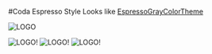 #Coda Espresso Style
Looks like [EspressoGrayColorTheme](https://github.com/Rasarts/EspressoGrayColorTheme)

![LOGO](https://raw.githubusercontent.com/Rasarts/EWS_Theme/master/CodaEspressoStyle/preview/mini_preview.png)

![LOGO!](https://raw.githubusercontent.com/Rasarts/EWS_Theme/master/CodaEspressoStyle/preview/css.png)
![LOGO!](https://raw.githubusercontent.com/Rasarts/EWS_Theme/master/CodaEspressoStyle/preview/html.png)
![LOGO!](https://raw.githubusercontent.com/Rasarts/EWS_Theme/master/CodaEspressoStyle/preview/js.png)